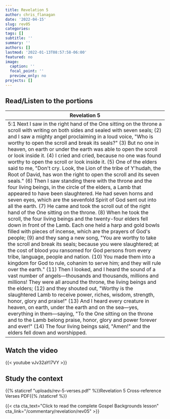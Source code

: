 ```yaml
---
title: Revelation 5
author: chris_flanagan
date: '2022-04-15'
slug: rev05
categories:
tags: []
subtitle: ''
summary: ''
authors: []
lastmod: '2022-01-13T08:57:58-06:00'
featured: no
image:
  caption: ''
  focal_point: ''
  preview_only: no
projects: []
---
```


## Read/Listen to the portions

| Revelation 5                                                                                                                                                                                                                                                                                                                                                                                                                                                                                                                                                                                                                                                                                                                                                                                                                                                                                                                                                                                                                                                                                                                                                                                                                                                                                                                                                                                                                                                                                                                                                                                                                                                                                                                                                                                                                                                                                                                                                                                                                                                                                                                                                                          |
|---------------------------------------------------------------------------------------------------------------------------------------------------------------------------------------------------------------------------------------------------------------------------------------------------------------------------------------------------------------------------------------------------------------------------------------------------------------------------------------------------------------------------------------------------------------------------------------------------------------------------------------------------------------------------------------------------------------------------------------------------------------------------------------------------------------------------------------------------------------------------------------------------------------------------------------------------------------------------------------------------------------------------------------------------------------------------------------------------------------------------------------------------------------------------------------------------------------------------------------------------------------------------------------------------------------------------------------------------------------------------------------------------------------------------------------------------------------------------------------------------------------------------------------------------------------------------------------------------------------------------------------------------------------------------------------------------------------------------------------------------------------------------------------------------------------------------------------------------------------------------------------------------------------------------------------------------------------------------------------------------------------------------------------------------------------------------------------------------------------------------------------------------------------------------------------|
| 5:1 Next I saw in the right hand of the One sitting on the throne a scroll with writing on both sides and sealed with seven seals; (2) and I saw a mighty angel proclaiming in a loud voice, "Who is worthy to open the scroll and break its seals?" (3) But no one in heaven, on earth or under the earth was able to open the scroll or look inside it. (4) I cried and cried, because no one was found worthy to open the scroll or look inside it. (5) One of the elders said to me, "Don't cry. Look, the Lion of the tribe of Y'hudah, the Root of David, has won the right to open the scroll and its seven seals." (6) Then I saw standing there with the throne and the four living beings, in the circle of the elders, a Lamb that appeared to have been slaughtered. He had seven horns and seven eyes, which are the sevenfold Spirit of God sent out into all the earth. (7) He came and took the scroll out of the right hand of the One sitting on the throne. (8) When he took the scroll, the four living beings and the twenty-four elders fell down in front of the Lamb. Each one held a harp and gold bowls filled with pieces of incense, which are the prayers of God's people; (9) and they sang a new song, "You are worthy to take the scroll and break its seals; because you were slaughtered; at the cost of blood you ransomed for God persons from every tribe, language, people and nation. (10) You made them into a kingdom for God to rule, cohanim to serve him; and they will rule over the earth." (11) Then I looked, and I heard the sound of a vast number of angels—thousands and thousands, millions and millions! They were all around the throne, the living beings and the elders; (12) and they shouted out, "Worthy is the slaughtered Lamb to receive power, riches, wisdom, strength, honor, glory and praise!" (13) And I heard every creature in heaven, on earth, under the earth and on the sea—yes, everything in them—saying, "To the One sitting on the throne and to the Lamb belong praise, honor, glory and power forever and ever!" (14) The four living beings said, "Amen!" and the elders fell down and worshipped.  |



## Watch the video

{{< youtube vJv32aYI7VY >}}

## Study the context

{{% staticref "uploads/rev-5-verses.pdf" %}}Revelation 5 Cross-reference Verses PDF{{% /staticref %}}

{{< cta cta_text="Click to read the complete Gospel Backgrounds lesson" cta_link="/commentary/revelation/rev05" >}}


<script type="text/javascript">
  window.ESV_CROSSREF_OPTIONS = {
    body_background_color: 'D7E5F0', header_font_size: 10, body_font_size: 14, footer_font_size: 8, body_font_family: 'Times' };</script>
<script src="https://static.esvmedia.org/crossref/crossref.min.js" type="text/javascript"></script> 






